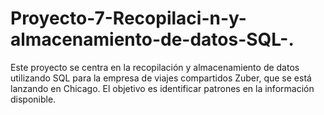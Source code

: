 # Proyecto-7-Recopilaci-n-y-almacenamiento-de-datos-SQL-.
Este proyecto se centra en la recopilación y almacenamiento de datos utilizando SQL para la empresa de viajes compartidos Zuber, que se está lanzando en Chicago. El objetivo es identificar patrones en la información disponible.
